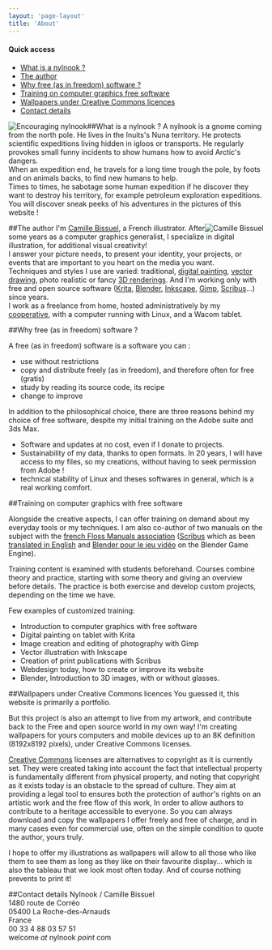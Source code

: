 ```yaml
---
layout: 'page-layout'
title: 'About'
---
```


#### Quick access
- [What is a nylnook ?](#nylnook)
- [The author](#author)
- [Why free (as in freedom) software ?](#free-software)
- [Training on computer graphics free software](#training)
- [Wallpapers under Creative Commons licences](#wallpapers)
- [Contact details](#contact-details)

##<a name="nylnook"></a>What is a nylnook ?
<img style="float:left; max-width:50%" src="/website-img/nylnook-mood-2.png" alt="Encouraging nylnook" />
A nylnook is a gnome coming from the north pole. He lives in the Inuits's Nuna territory. He protects scientific expeditions living hidden in igloos or transports. He regularly provokes small funny incidents to show humans how to avoid Arctic's dangers.  
When an expedition end, he travels for a long time trough the pole, by foots and on animals backs, to find new humans to help.  
Times to times, he sabotage some human expedition if he discover they want to destroy his territory, for example petroleum exploration expeditions.  
You will discover sneak peeks of his adventures in the pictures of this website !

##<a name="author"></a>The author
<img style="float:right; max-width:50%" src="/website-img/camille-bissuel.jpg" alt="Camille Bissuel">
I'm <a href="https://plus.google.com/+CamilleBissuel/about" rel="author">Camille Bissuel</a>, a French illustrator. After some years as a computer graphics generalist, I specialize in digital illustration, for additional visual creativity!  
I answer your picture needs, to present your identity, your projects, or events that are important to you heart on the media you want.  
Techniques and styles I use are varied: traditional, [digital painting](/en/tag/digital-painting), [vector drawing](/en/tag/vector), photo realistic or fancy [3D renderings](/en/tag/3d). And I'm working only with free and open source software ([Krita](https://krita.org/), [Blender](http://www.blender.org/), [Inkscape](http://www.inkscape.org/), [Gimp](http://www.gimp.org/), [Scribus](http://www.scribus.net)...) since years.  
I work as a freelance from home, hosted administratively by my [cooperative](http://www.coodyssee.fr/), with a computer running with Linux, and a Wacom tablet.

##<a name="free-software"></a>Why free (as in freedom) software ?

A free (as in freedom) software is a software you can :
- use without restrictions
- copy and distribute freely (as in freedom), and therefore often for free (gratis)
- study by reading its source code, its recipe
- change to improve

In addition to the philosophical choice, there are three reasons behind my choice of free software, despite my initial training on the Adobe suite and 3ds Max.
- Software and updates at no cost, even if I donate to projects.
- Sustainability of my data, thanks to open formats. In 20 years, I will have access to my files, so my creations, without having to seek permission from Adobe !
- technical stability of Linux and theses softwares in general, which is a real working comfort.

##<a name="training"></a>Training on computer graphics with free software

Alongside the creative aspects, I can offer training on demand about my everyday tools or my techniques. I am also co-author of two manuals on the subject with the [french Floss Manuals association](http://fr.flossmanuals.net/) ([Scribus](http://fr.flossmanuals.net/scribus/) which as been [translated in English](http://www.flossmanuals.net/scribus-2/) and [Blender pour le jeu vidéo](http://fr.flossmanuals.net/blender-pour-le-jeu-video/) on the Blender Game Engine).

Training content is examined with students beforehand. Courses combine theory and practice, starting with some theory and giving an overview before details. The practice is both exercise and develop custom projects, depending on the time we have.

Few examples of customized training:
- Introduction to computer graphics with free software
- Digital painting on tablet with Krita
- Image creation and editing of photography with Gimp
- Vector illustration with Inkscape
- Creation of print publications with Scribus
- Webdesign today, how to create or improve its website
- Blender, Introduction to 3D images, with or without glasses.

##<a name="wallpapers"></a>Wallpapers under Creative Commons licences
You guessed it, this website is primarily a portfolio.

But this project is also an attempt to live from my artwork, and contribute back to the Free and open source world in my own way! I'm creating wallpapers for yours computers and mobile devices up to an 8K definition (8192x8192 pixels), under Creative Commons licenses.  

[Creative Commons](http://creativecommons.com/) licenses are alternatives to copyright as it is currently set. They were created taking into account the fact that intellectual property is fundamentally different from physical property, and noting that copyright as it exists today is an obstacle to the spread of culture.
They aim at providing a legal tool to ensures both the protection of author's rights on an artistic work and the free flow of this work, In order to allow authors to contribute to a heritage accessible to everyone.
So you can always download and copy the wallpapers I offer freely and free of charge, and in many cases even for commercial use, often on the simple condition to quote the author, yours truly.

I hope to offer my illustrations as wallpapers will allow to all those who like them to see them as long as they like on their favourite display... which is also the tableau that we look most often today. And of course nothing prevents to print it!

##<a name="contact-details"></a>Contact details
Nylnook / Camille Bissuel  
1480 route de Corréo  
05400 La Roche-des-Arnauds  
France  
00 33 4 88 03 57 51  
welcome *at* nylnook *point* com
